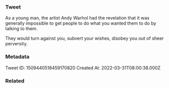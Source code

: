 ### Tweet
As a young man, the artist Andy Warhol had the revelation that it was generally impossible to get people to do what you wanted them to do by talking to them.

They would turn against you, subvert your wishes, disobey you out of sheer perversity.

### Metadata
Tweet ID: 1509440518459170820
Created At: 2022-03-31T08:00:38.000Z

### Related

